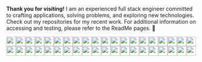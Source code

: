 **Thank you for visiting!** I am an experienced full stack engineer committed to crafting applications, solving problems, and exploring new technologies. Check out my repositories for my recent work. For additional information on accessing and testing, please refer to the ReadMe pages.
🔭

<img  src="https://img.shields.io/badge/typescript-%23007ACC.svg?style=for-the-badge&logo=typescript&logoColor=white" height=25><img  src="https://img.shields.io/badge/Node.js-339933?style=for-the-badge&logo=nodedotjs&logoColor=white" height=25><img src="https://img.shields.io/badge/nestjs-%23E0234E.svg?style=for-the-badge&logo=nestjs&logoColor=white" height=25><img src="https://img.shields.io/badge/Express.js-000000?style=for-the-badge&logo=express&logoColor=white" height=25><img  src="https://img.shields.io/badge/JavaScript-323330?style=for-the-badge&logo=javascript&logoColor=F7DF1E" height=25><img src="https://img.shields.io/badge/React-20232A?style=for-the-badge&logo=react&logoColor=61DAFB" height=25><img  src="https://img.shields.io/badge/Redux-593D88?style=for-the-badge&logo=redux&logoColor=white" height=25><img  src="https://img.shields.io/badge/next%20js-000000?style=for-the-badge&logo=nextdotjs&logoColor=white" height=25><img src="https://img.shields.io/badge/-ApolloGraphQL-311C87?style=for-the-badge&logo=apollo-graphql" height=25><img src="https://img.shields.io/badge/-GraphQL-E10098?style=for-the-badge&logo=graphql&logoColor=white" height=25><img  src="https://img.shields.io/badge/Postman-FF6C37?style=for-the-badge&logo=Postman&logoColor=white" height=25><img  src="https://img.shields.io/badge/PHP-777BB4?style=for-the-badge&logo=php&logoColor=white" height=25><img  src="https://img.shields.io/badge/Laravel-FF2D20?style=for-the-badge&logo=laravel&logoColor=white" height=25><img src="https://img.shields.io/badge/Java-ED8B00?style=for-the-badge&logo=java&logoColor=white" height=25><img  src="https://img.shields.io/badge/C-00599C?style=for-the-badge&logo=c&logoColor=white" height=25><img src="https://img.shields.io/badge/MySQL-00000F?style=for-the-badge&logo=mysql&logoColor=white" height=25><img src="https://img.shields.io/badge/PostgreSQL-316192?style=for-the-badge&logo=postgresql&logoColor=white" height=25><img src="https://img.shields.io/badge/MongoDB-4EA94B?style=for-the-badge&logo=mongodb&logoColor=white" height=25><img  src="https://img.shields.io/badge/SQLite-07405E?style=for-the-badge&logo=sqlite&logoColor=white" height=25><img  src="https://img.shields.io/badge/HTML5-E34F26?style=for-the-badge&logo=html5&logoColor=white" height=25><img  src="https://img.shields.io/badge/CSS3-1572B6?style=for-the-badge&logo=css3&logoColor=white" height=25><img  src="https://img.shields.io/badge/Sass-CC6699?style=for-the-badge&logo=sass&logoColor=white" height=25><img  src="https://img.shields.io/badge/Tailwind_CSS-38B2AC?style=for-the-badge&logo=tailwind-css&logoColor=white" height=25><img  src="https://img.shields.io/badge/Bootstrap-563D7C?style=for-the-badge&logo=bootstrap&logoColor=white" height=25><img src="https://img.shields.io/badge/Jest-C21325?style=for-the-badge&logo=jest&logoColor=white" height=25><img  src="https://img.shields.io/badge/Webpack-8DD6F9?style=for-the-badge&logo=Webpack&logoColor=white" height=25><img src="https://img.shields.io/badge/Lerna-3E3E3E?style=for-the-badge&logo=lerna&logoColor=white" height=25><img src="https://img.shields.io/badge/npm-CB3837?style=for-the-badge&logo=npm&logoColor=white" height=25><img  src="https://img.shields.io/badge/GIT-E44C30?style=for-the-badge&logo=git&logoColor=white" height=25><img src="https://img.shields.io/badge/Docker-2CA5E0?style=for-the-badge&logo=docker&logoColor=white" height=25><img src="https://img.shields.io/badge/Stripe-626CD9?style=for-the-badge&logo=Stripe&logoColor=white" height=25><img src="https://img.shields.io/badge/Swagger-85EA2D?style=for-the-badge&logo=Swagger&logoColor=white" height=25><img src="https://img.shields.io/badge/DATADOG-632CA6?style=for-the-badge&logo=datadog&logoColor=white" height=25><img src="https://img.shields.io/badge/VIM-%2311AB00.svg?&style=for-the-badge&logo=vim&logoColor=white" height=25><img src="https://img.shields.io/badge/Eclipse-2C2255?style=for-the-badge&logo=eclipse&logoColor=white" height=25><img src="https://img.shields.io/badge/Figma-F24E1E?style=for-the-badge&logo=figma&logoColor=white" height=25><img src="https://img.shields.io/badge/Jira-0052CC?style=for-the-badge&logo=Jira&logoColor=white" height=25><img src="https://img.shields.io/badge/Heroku-430098?style=for-the-badge&logo=heroku&logoColor=white" height=25><img src="https://img.shields.io/badge/Netlify-00C7B7?style=for-the-badge&logo=netlify&logoColor=white" height=25><img src="https://img.shields.io/badge/Amazon_AWS-FF9900?style=for-the-badge&logo=amazonaws&logoColor=white" height=25>

<!-- <img  style="width:50px" src="https://github.com/jparkley/jparkley/blob/master/logo-taekwondo-01-s.jpg"> -->

<!--
**jparkley/jparkley** is a ✨ _special_ ✨ repository because its `README.md` (this file) appears on your GitHub profile.

Here are some ideas to get you started:

- 🔭 I’m currently working on ...
- 🌱 I’m currently learning ...
- 👯 I’m looking to collaborate on ...
- 🤔 I’m looking for help with ...
- 💬 Ask me about ...
- 📫 How to reach me: ...
- 😄 Pronouns: ...
- ⚡ Fun fact: ...
-->
